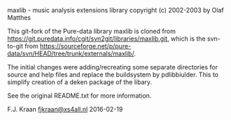 maxlib - music analysis extensions library
copyright (c) 2002-2003 by Olaf Matthes

This git-fork of the Pure-data library maxlib is cloned from https://git.puredata.info/cgit/svn2git/libraries/maxlib.git, which is the svn-to-git from https://sourceforge.net/p/pure-data/svn/HEAD/tree/trunk/externals/maxlib/.

The initial changes were adding/recreating some separate directories for source and help files and replace the buildsystem by pdlibbiulder. This to simplify creation of a deken package of the libary.

See the original README.txt for more information.

F.J. Kraan
fjkraan@xs4all.nl
2016-02-19
